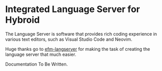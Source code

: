 # Integrated Language Server for Hybroid

The Language Server is software that provides rich coding experience in various text editors, such as Visual Studio Code and Neovim.

Huge thanks go to [efm-langserver](https://github.com/mattn/efm-langserver) for making the task of creating the language server that much easier.

Documentation To Be Written.